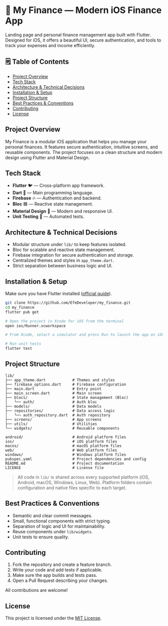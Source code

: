# 💸 My Finance — Modern iOS Finance App

Landing page and personal finance management app built with Flutter. Designed for iOS, it offers a beautiful UI, secure authentication, and tools to track your expenses and income efficiently.

## 🗒️ Table of Contents
- [Project Overview](#project-overview)
- [Tech Stack](#tech-stack)
- [Architecture & Technical Decisions](#architecture--technical-decisions)
- [Installation & Setup](#installation--setup)
- [Project Structure](#project-structure)
- [Best Practices & Conventions](#best-practices--conventions)
- [Contributing](#contributing)
- [License](#license)

## Project Overview
My Finance is a modular iOS application that helps you manage your personal finances. It features secure authentication, intuitive screens, and reusable components. The project focuses on a clean structure and modern design using Flutter and Material Design.

## Tech Stack
- **Flutter** 🐦 — Cross-platform app framework.
- **Dart** 💙 — Main programming language.
- **Firebase** 🔥 — Authentication and backend.
- **Bloc** 🟦 — Reactive state management.
- **Material Design** 🎨 — Modern and responsive UI.
- **Unit Testing** 🧪 — Automated tests.

## Architecture & Technical Decisions
- Modular structure under `lib/` to keep features isolated.
- Bloc for scalable and reactive state management.
- Firebase integration for secure authentication and storage.
- Centralized themes and styles in `app_theme.dart`.
- Strict separation between business logic and UI.

## Installation & Setup
Make sure you have Flutter installed ([official guide](https://docs.flutter.dev/get-started/install)).

```zsh
git clone https://github.com/EfeDeveloper/my_finance.git
cd my_finance
flutter pub get

# Open the project in Xcode for iOS from the terminal
open ios/Runner.xcworkspace

# From Xcode, select a simulator and press Run to launch the app on iOS.

# Run unit tests
flutter test
```

## Project Structure
```
lib/
├── app_theme.dart            # Themes and styles
├── firebase_options.dart     # Firebase configuration
├── main.dart                 # Entry point
├── main_screen.dart          # Main screen
├── blocs/                    # State management (Bloc)
│   └── auth/                 # Auth bloc
├── models/                   # Data models
├── repositories/             # Data access logic
│   └── auth_repository.dart  # Auth repository
├── screens/                  # App screens
├── utils/                    # Utilities
└── widgets/                  # Reusable components

android/                      # Android platform files
ios/                          # iOS platform files
macos/                        # macOS platform files
web/                          # Web platform files
windows/                      # Windows platform files
pubspec.yaml                  # Project dependencies and config
README.md                     # Project documentation
LICENSE                       # License file
```

> All code in `lib/` is shared across every supported platform (iOS, Android, macOS, Windows, Linux, Web). Platform folders contain configuration and native files specific to each target.

## Best Practices & Conventions
- Semantic and clear commit messages.
- Small, functional components with strict typing.
- Separation of logic and UI for maintainability.
- Reuse components under `lib/widgets`.
- Unit tests to ensure quality.

## Contributing
1. Fork the repository and create a feature branch.
2. Write your code and add tests if applicable.
3. Make sure the app builds and tests pass.
4. Open a Pull Request describing your changes.

All contributions are welcome!

## License
This project is licensed under the [MIT License](LICENSE).
